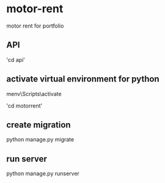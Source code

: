 # motor-rent

motor rent for portfolio

## API

'cd api'

## activate virtual environment for python

menv\Scripts\activate

'cd motorrent'

## create migration

python manage.py migrate

## run server

python manage.py runserver
